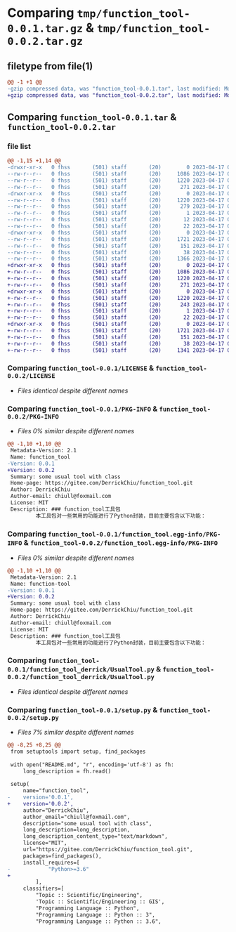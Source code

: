 # Comparing `tmp/function_tool-0.0.1.tar.gz` & `tmp/function_tool-0.0.2.tar.gz`

## filetype from file(1)

```diff
@@ -1 +1 @@
-gzip compressed data, was "function_tool-0.0.1.tar", last modified: Mon Apr 17 06:43:09 2023, max compression
+gzip compressed data, was "function_tool-0.0.2.tar", last modified: Mon Apr 17 06:54:07 2023, max compression
```

## Comparing `function_tool-0.0.1.tar` & `function_tool-0.0.2.tar`

### file list

```diff
@@ -1,15 +1,14 @@
-drwxr-xr-x   0 fhss       (501) staff       (20)        0 2023-04-17 06:43:09.595325 function_tool-0.0.1/
--rw-r--r--   0 fhss       (501) staff       (20)     1086 2023-04-17 06:09:13.000000 function_tool-0.0.1/LICENSE
--rw-r--r--   0 fhss       (501) staff       (20)     1220 2023-04-17 06:43:09.595000 function_tool-0.0.1/PKG-INFO
--rw-r--r--   0 fhss       (501) staff       (20)      271 2023-04-17 06:12:41.000000 function_tool-0.0.1/README.md
-drwxr-xr-x   0 fhss       (501) staff       (20)        0 2023-04-17 06:43:09.593578 function_tool-0.0.1/function_tool.egg-info/
--rw-r--r--   0 fhss       (501) staff       (20)     1220 2023-04-17 06:43:09.000000 function_tool-0.0.1/function_tool.egg-info/PKG-INFO
--rw-r--r--   0 fhss       (501) staff       (20)      279 2023-04-17 06:43:09.000000 function_tool-0.0.1/function_tool.egg-info/SOURCES.txt
--rw-r--r--   0 fhss       (501) staff       (20)        1 2023-04-17 06:43:09.000000 function_tool-0.0.1/function_tool.egg-info/dependency_links.txt
--rw-r--r--   0 fhss       (501) staff       (20)       12 2023-04-17 06:43:09.000000 function_tool-0.0.1/function_tool.egg-info/requires.txt
--rw-r--r--   0 fhss       (501) staff       (20)       22 2023-04-17 06:43:09.000000 function_tool-0.0.1/function_tool.egg-info/top_level.txt
-drwxr-xr-x   0 fhss       (501) staff       (20)        0 2023-04-17 06:43:09.594383 function_tool-0.0.1/function_tool_derrick/
--rw-r--r--   0 fhss       (501) staff       (20)     1721 2023-04-17 05:58:22.000000 function_tool-0.0.1/function_tool_derrick/UsualTool.py
--rw-r--r--   0 fhss       (501) staff       (20)      151 2023-04-17 04:54:21.000000 function_tool-0.0.1/function_tool_derrick/__init__.py
--rw-r--r--   0 fhss       (501) staff       (20)       38 2023-04-17 06:43:09.595451 function_tool-0.0.1/setup.cfg
--rw-r--r--   0 fhss       (501) staff       (20)     1366 2023-04-17 06:42:11.000000 function_tool-0.0.1/setup.py
+drwxr-xr-x   0 fhss       (501) staff       (20)        0 2023-04-17 06:54:07.416174 function_tool-0.0.2/
+-rw-r--r--   0 fhss       (501) staff       (20)     1086 2023-04-17 06:09:13.000000 function_tool-0.0.2/LICENSE
+-rw-r--r--   0 fhss       (501) staff       (20)     1220 2023-04-17 06:54:07.415857 function_tool-0.0.2/PKG-INFO
+-rw-r--r--   0 fhss       (501) staff       (20)      271 2023-04-17 06:12:41.000000 function_tool-0.0.2/README.md
+drwxr-xr-x   0 fhss       (501) staff       (20)        0 2023-04-17 06:54:07.414581 function_tool-0.0.2/function_tool.egg-info/
+-rw-r--r--   0 fhss       (501) staff       (20)     1220 2023-04-17 06:54:07.000000 function_tool-0.0.2/function_tool.egg-info/PKG-INFO
+-rw-r--r--   0 fhss       (501) staff       (20)      243 2023-04-17 06:54:07.000000 function_tool-0.0.2/function_tool.egg-info/SOURCES.txt
+-rw-r--r--   0 fhss       (501) staff       (20)        1 2023-04-17 06:54:07.000000 function_tool-0.0.2/function_tool.egg-info/dependency_links.txt
+-rw-r--r--   0 fhss       (501) staff       (20)       22 2023-04-17 06:54:07.000000 function_tool-0.0.2/function_tool.egg-info/top_level.txt
+drwxr-xr-x   0 fhss       (501) staff       (20)        0 2023-04-17 06:54:07.415330 function_tool-0.0.2/function_tool_derrick/
+-rw-r--r--   0 fhss       (501) staff       (20)     1721 2023-04-17 05:58:22.000000 function_tool-0.0.2/function_tool_derrick/UsualTool.py
+-rw-r--r--   0 fhss       (501) staff       (20)      151 2023-04-17 04:54:21.000000 function_tool-0.0.2/function_tool_derrick/__init__.py
+-rw-r--r--   0 fhss       (501) staff       (20)       38 2023-04-17 06:54:07.416324 function_tool-0.0.2/setup.cfg
+-rw-r--r--   0 fhss       (501) staff       (20)     1341 2023-04-17 06:53:38.000000 function_tool-0.0.2/setup.py
```

### Comparing `function_tool-0.0.1/LICENSE` & `function_tool-0.0.2/LICENSE`

 * *Files identical despite different names*

### Comparing `function_tool-0.0.1/PKG-INFO` & `function_tool-0.0.2/PKG-INFO`

 * *Files 0% similar despite different names*

```diff
@@ -1,10 +1,10 @@
 Metadata-Version: 2.1
 Name: function_tool
-Version: 0.0.1
+Version: 0.0.2
 Summary: some usual tool with class
 Home-page: https://gitee.com/DerrickChiu/function_tool.git
 Author: DerrickChiu
 Author-email: chiull@foxmail.com
 License: MIT
 Description: ### function_tool工具包
         本工具包对一些常用的功能进行了Python封装，目前主要包含以下功能：
```

### Comparing `function_tool-0.0.1/function_tool.egg-info/PKG-INFO` & `function_tool-0.0.2/function_tool.egg-info/PKG-INFO`

 * *Files 0% similar despite different names*

```diff
@@ -1,10 +1,10 @@
 Metadata-Version: 2.1
 Name: function-tool
-Version: 0.0.1
+Version: 0.0.2
 Summary: some usual tool with class
 Home-page: https://gitee.com/DerrickChiu/function_tool.git
 Author: DerrickChiu
 Author-email: chiull@foxmail.com
 License: MIT
 Description: ### function_tool工具包
         本工具包对一些常用的功能进行了Python封装，目前主要包含以下功能：
```

### Comparing `function_tool-0.0.1/function_tool_derrick/UsualTool.py` & `function_tool-0.0.2/function_tool_derrick/UsualTool.py`

 * *Files identical despite different names*

### Comparing `function_tool-0.0.1/setup.py` & `function_tool-0.0.2/setup.py`

 * *Files 7% similar despite different names*

```diff
@@ -8,25 +8,25 @@
 from setuptools import setup, find_packages
 
 with open("README.md", "r", encoding='utf-8') as fh:
     long_description = fh.read()
 
 setup(
     name="function_tool",
-    version='0.0.1',
+    version='0.0.2',
     author="DerrickChiu",
     author_email="chiull@foxmail.com",
     description="some usual tool with class",
     long_description=long_description,
     long_description_content_type="text/markdown",
     license="MIT",
     url="https://gitee.com/DerrickChiu/function_tool.git",
     packages=find_packages(),
     install_requires=[
-            "Python>=3.6"
+
         ],
     classifiers=[
         "Topic :: Scientific/Engineering",
         'Topic :: Scientific/Engineering :: GIS',
         "Programming Language :: Python",
         "Programming Language :: Python :: 3",
         "Programming Language :: Python :: 3.6",
```

